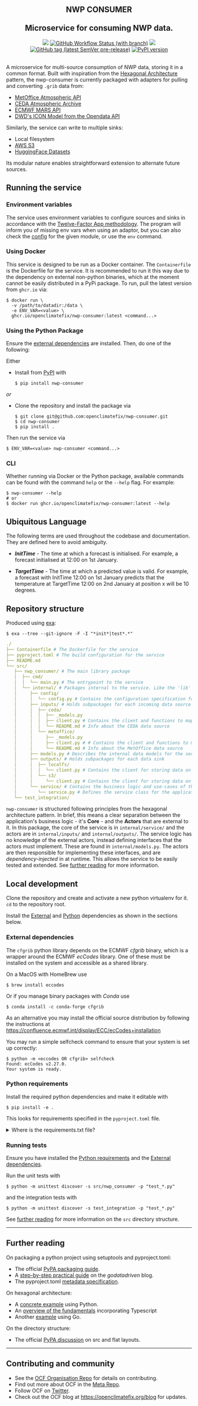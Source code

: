 <h2 align="center">
NWP CONSUMER
<br>
<br>
Microservice for consuming NWP data.
</h2>

<div align="center">

<a href="https://github.com/openclimatefix/nwp-consumer/graphs/contributors" alt="Contributors">
    <img src="https://img.shields.io/github/contributors/openclimatefix/nwp-consumer?style=for-the-badge&color=FFFFFF" /></a>
<a href="https://github.com/openclimatefix/nwp-consumer/actions/workflows/ci.yml" alt="Workflows">
    <img alt="GitHub Workflow Status (with branch)" src="https://img.shields.io/github/actions/workflow/status/openclimatefix/nwp-consumer/ci.yml?branch=main&style=for-the-badge&color=FFD053"></a>
<a href="https://github.com/openclimatefix/nwp-consumer/issues?q=is%3Aissue+is%3Aopen+sort%3Aupdated-desc" alt="Issues">
    <img src="https://img.shields.io/github/issues/openclimatefix/nwp-consumer?style=for-the-badge&color=FFAC5F"></a>
<a href="https://github.com/openclimatefix/nwp-consumer/tags" alt="Tags">
    <img alt="GitHub tag (latest SemVer pre-release)" src="https://img.shields.io/github/v/tag/openclimatefix/nwp-consumer?include_prereleases&sort=semver&style=for-the-badge&color=7BCDF3"></a>
<a href="https://pypi.org/project/nwp-consumer" alt="PyPI">
    <img alt="PyPI version" src="https://img.shields.io/pypi/v/nwp-consumer?&style=for-the-badge&color=086788"></a>
</div>

<br>

A microservice for multi-source consumption of NWP data, storing it in a common format. Built with inspiration 
from the [Hexagonal Architecture](https://alistair.cockburn.us/hexagonal-architecture) pattern, the nwp-consumer is 
currently packaged with adapters for pulling and converting `.grib` data from: 

- [MetOffice Atmospheric API](https://gridded-data-ui.cda.api.metoffice.gov.uk)
- [CEDA Atmospheric Archive](https://catalogue.ceda.ac.uk)
- [ECMWF MARS API](https://apps.ecmwf.int/mars-catalogue)
- [DWD's ICON Model from the Opendata API](https://opendata.dwd.de)

Similarly, the service can write to multiple sinks:

- Local filesystem
- [AWS S3](https://aws.amazon.com/s3/)
- [HuggingFace Datasets](https://huggingface.co/docs/datasets/index)

Its modular nature enables straightforward extension to alternate future sources.

## Running the service

### Environment variables

The service uses environment variables to configure sources and sinks in accordance with
the [Twelve-Factor App methodology](https://12factor.net/config).
The program will inform you of missing env vars when using an adaptor, but you can also check the 
[config](src/nwp_consumer/internal/config/config.py) for the given module, or use the `env` command.

### Using Docker

This service is designed to be run as a Docker container. The `Containerfile` is the Dockerfile for the service.
It is recommended to run it this way due to the dependency on external non-python binaries, which at the moment
cannot be easily distributed in a PyPi package. To run, pull the latest version from `ghcr.io` via:

```shell
$ docker run \
  -v /path/to/datadir:/data \
  -e ENV_VAR=<value> \
  ghcr.io/openclimatefix/nwp-consumer:latest <command...>  
```

### Using the Python Package

Ensure the [external dependencies](#external-dependencies) are installed. Then, do one of the following:

Either

- Install from [PyPI](https://pypi.org/project/nwp-consumer) with
    ```shell
    $ pip install nwp-consumer
    ```

*or*

- Clone the repository and install the package via
    ```shell
    $ git clone git@github.com:openclimatefix/nwp-consumer.git
    $ cd nwp-consumer
    $ pip install .
    ```

Then run the service via

```shell
$ ENV_VAR=<value> nwp-consumer <command...> 
```

### CLI

Whether running via Docker or the Python package, available commands can be found with the command `help` or the 
`--help` flag. For example:

```shell
$ nwp-consumer --help
# or
$ docker run ghcr.io/openclimatefix/nwp-consumer:latest --help
```

## Ubiquitous Language

The following terms are used throughout the codebase and documentation. They are defined here to avoid ambiguity.

- ***InitTime*** - The time at which a forecast is initialised. For example, a forecast initialised at 12:00 on 1st 
January.

- ***TargetTime*** - The time at which a predicted value is valid. For example, a forecast with InitTime 12:00 on 1st 
January predicts that the temperature at TargetTime 12:00 on 2nd January at position x will be 10 degrees.


## Repository structure

Produced using [exa](https://github.com/ogham/exa):
```shell
$ exa --tree --git-ignore -F -I "*init*|test*.*"
```

```yml
./
├── Containerfile # The Dockerfile for the service
├── pyproject.toml # The build configuration for the service
├── README.md
└── src/
   ├── nwp_consumer/ # The main library package
   │  ├── cmd/
   │  │  └── main.py # The entrypoint to the service
   │  └── internal/ # Packages internal to the service. Like the 'lib' folder
   │     ├── config/ 
   │     │  └── config.py # Contains the configuration specification for running the service
   │     ├── inputs/ # Holds subpackages for each incoming data source
   │     │  ├── ceda/
   │     │  │  ├── _models.py
   │     │  │  ├── client.py # Contains the client and functions to map CEDA data to the service model
   │     │  │  └── README.md # Info about the CEDA data source
   │     │  └── metoffice/
   │     │     ├── _models.py
   │     │     ├── client.py # # Contains the client and functions to map MetOffice data to the service model
   │     │     └── README.md # Info about the MetOffice data source
   │     ├── models.py # Describes the internal data models for the service
   │     ├── outputs/ # Holds subpackages for each data sink
   │     │  ├── localfs/
   │     │  │  └── client.py # Contains the client for storing data on the local filesystem
   │     │  └── s3/
   │     │     └── client.py # Contains the client for storing data on S3
   │     └── service/ # Contains the business logic and use-cases of the application
   │        └── service.py # Defines the service class for the application, whose methods are the use-cases
   └── test_integration/
```

`nwp-consumer` is structured following principles from the hexagonal architecture pattern. In brief, this means a clear 
separation between the application's business logic - it's **Core** - and the **Actors** that are external to it. In 
this package, the core of the service is in `internal/service/` and the actors are in `internal/inputs/` and 
`internal/outputs/`. The service logic has no knowledge of the external actors, instead defining interfaces that the 
actors must implement. These are found in `internal/models.py`. The actors are then responsible for implementing these 
interfaces, and are *dependency-injected* in at runtime. This allows the service to be easily tested and extended. See
[further reading](#further-reading) for more information.

## Local development

Clone the repository and create and activate a new python virtualenv for it. `cd` to the repository root.

Install the [External](#external-dependencies) and [Python](#python-requirements) dependencies as shown in the sections
below.

### External dependencies

The `cfgrib` python library depends on the ECMWF *cfgrib* binary, which is a wrapper around the ECMWF *ecCodes* library.
One of these must be installed on the system and accessible as a shared library.

On a MacOS with HomeBrew use

```shell
$ brew install eccodes
```

Or if you manage binary packages with *Conda* use

```shell
$ conda install -c conda-forge cfgrib
```

As an alternative you may install the official source distribution
by following the instructions at
https://confluence.ecmwf.int/display/ECC/ecCodes+installation

You may run a simple selfcheck command to ensure that your system is set up correctly:

```shell
$ python -m <eccodes OR cfgrib> selfcheck
Found: ecCodes v2.27.0.
Your system is ready.
```

### Python requirements

Install the required python dependencies and make it editable with

```shell
$ pip install -e . 
```

This looks for requirements specified in the `pyproject.toml` file.

<details>
    <summary>Where is the requirements.txt file?</summary>

There is no `requirements.txt` file. Instead, the project uses setuptool's pyproject.toml integration to specify 
dependencies. This is a new feature of setuptools and pip, and is the 
[recommended way](https://packaging.python.org/en/latest/tutorials/packaging-projects/) to specify dependencies.
See [the setuptools guide](https://setuptools.pypa.io/en/latest/userguide/pyproject_config.html) and
[the PEP621 specification](https://packaging.python.org/en/latest/specifications/declaring-project-metadata)
for more information, as well as [Further Reading](#further-reading).
</details>

### Running tests

Ensure you have installed the [Python requirements](#python-requirements) and the 
[External dependencies](#external-dependencies).

Run the unit tests with

```shell
$ python -m unittest discover -s src/nwp_consumer -p "test_*.py"
```

and the integration tests with

```shell
$ python -m unittest discover -s test_integration -p "test_*.py"
```

See [further reading](#further-reading) for more information on the `src` directory structure.

---

## Further reading

On packaging a python project using setuptools and pyproject.toml:
- The official [PyPA packaging guide](https://packaging.python.org/en/latest/tutorials/packaging-projects/).
- A [step-by-step practical guide](https://godatadriven.com/blog/a-practical-guide-to-setuptools-and-pyproject-toml/)
on the *godatadriven* blog.
- The pyproject.toml
[metadata specification](https://packaging.python.org/en/latest/specifications/declaring-project-metadata).

On hexagonal architecture:
- A [concrete example](https://medium.com/towards-data-engineering/a-concrete-example-of-the-hexagonal-architecture-in-python-d821213c6fb9)
using Python.
- An [overview of the fundamentals](https://medium.com/ssense-tech/hexagonal-architecture-there-are-always-two-sides-to-every-story-bc0780ed7d9c) 
incorporating Typescript 
- Another [example](https://medium.com/@matiasvarela/hexagonal-architecture-in-go-cfd4e436faa3) using Go.

On the directory structure:
- The official [PyPA discussion](https://packaging.python.org/en/latest/discussions/src-layout-vs-flat-layout/) on 
src and flat layouts.


---

## Contributing and community

- See the [OCF Organisation Repo](https://github.com/openclimatefix) for details on contributing.
- Find out more about OCF in the [Meta Repo](https://github.com/openclimatefix/ocf-meta-repo).
- Follow OCF on [Twitter](https://twitter.com/OpenClimateFix).
- Check out the OCF blog at https://openclimatefix.org/blog for updates.
